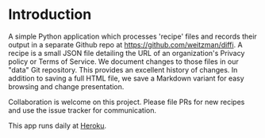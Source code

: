 Introduction
===========
A simple Python application which processes 'recipe' files and records their output in a separate Github repo at https://github.com/weitzman/diffi. A recipe is a small JSON file detailing the URL of an organization's Privacy policy or Terms of Service. We document changes to those files in our "data" Git repository. This provides an excellent history of changes. In addition to saving a full HTML file, we save a Markdown variant for easy browsing and change presentation.

Collaboration is welcome on this project. Please file PRs for new recipes and use the issue tracker for communication.

This app runs daily at [Heroku](https://dashboard.heroku.com/apps/difficode/).